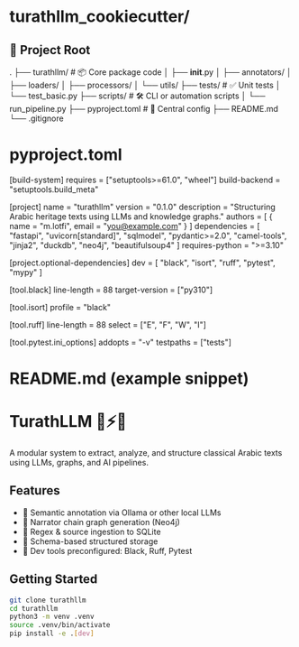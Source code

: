 # turathllm_cookiecutter/

## 📁 Project Root
.
├── turathllm/                        # 📦 Core package code
│   ├── __init__.py
│   ├── annotators/
│   ├── loaders/
│   ├── processors/
│   └── utils/
├── tests/                           # ✅ Unit tests
│   └── test_basic.py
├── scripts/                         # 🛠️ CLI or automation scripts
│   └── run_pipeline.py
├── pyproject.toml                   # 📜 Central config
├── README.md
└── .gitignore

# pyproject.toml

[build-system]
requires = ["setuptools>=61.0", "wheel"]
build-backend = "setuptools.build_meta"

[project]
name = "turathllm"
version = "0.1.0"
description = "Structuring Arabic heritage texts using LLMs and knowledge graphs."
authors = [
    { name = "m.lotfi", email = "you@example.com" }
]
dependencies = [
    "fastapi",
    "uvicorn[standard]",
    "sqlmodel",
    "pydantic>=2.0",
    "camel-tools",
    "jinja2",
    "duckdb",
    "neo4j",
    "beautifulsoup4"
]
requires-python = ">=3.10"

[project.optional-dependencies]
dev = [
    "black",
    "isort",
    "ruff",
    "pytest",
    "mypy"
]

[tool.black]
line-length = 88
target-version = ["py310"]

[tool.isort]
profile = "black"

[tool.ruff]
line-length = 88
select = ["E", "F", "W", "I"]

[tool.pytest.ini_options]
addopts = "-v"
testpaths = ["tests"]

# README.md (example snippet)

# TurathLLM 🕌⚡🐉

A modular system to extract, analyze, and structure classical Arabic texts using LLMs, graphs, and AI pipelines.

## Features
- 🧠 Semantic annotation via Ollama or other local LLMs
- 🔗 Narrator chain graph generation (Neo4j)
- 🧽 Regex & source ingestion to SQLite
- 🧱 Schema-based structured storage
- 🧪 Dev tools preconfigured: Black, Ruff, Pytest

## Getting Started
```bash
git clone turathllm
cd turathllm
python3 -m venv .venv
source .venv/bin/activate
pip install -e .[dev]
```